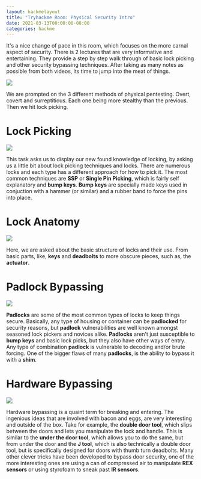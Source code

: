 ```yaml
---
layout: hackmelayout
title: "Tryhackme Room: Physical Security Intro"
date: 2021-03-13T00:00:00-08:00
categories: hackme
---
```


It's a nice change of pace in this room, which focuses on the more carnal aspect of security. There is 2 lectures that are very informative and entertaining. They provide a step by step walk through of basic lock picking and other security bypassing techniques. After taking as many notes as possible from both videos, its time to jump into the meat of things.

![](https://clamshatter.github.io/assets/physical1.gif)

 We are prompted on the 3 different methods of physical pentesting. Overt, covert and surreptitious. Each one being more stealthy than the previous. Then we hit lock picking.

<h1>Lock Picking</h1>

![](http://clamshatter.github.io/assets/physical2.png)

This task asks us to display our new found knowledge of locking, by asking us a little bit about lock picking techniques and locks. There are numerous locks and each type has a different approach for how to pick it. The most common techniques are __SSP__ or __Single Pin Picking__, which is fairly self explanatory and __bump keys__. __Bump keys__ are specially made keys used in conjuction with a hammer (or similar) and a rubber band to force the pins into place. 

<h1>Lock Anatomy</h1>

![](https://clamshatter.github.io/assets/physical5.png)

Here, we are asked about the basic structure of locks and their use. From basic parts, like, __keys__ and __deadbolts__ to more obscure pieces, such as, the __actuator__. 

<h1>Padlock Bypassing</h1>

![](https://clamshatter.github.io/assets/physical4.png)

__Padlocks__ are some of the most common types of locks to keep things secure. Basically, any type of housing or container can be __padlocked__ for security reasons, but __padlock__ vulnerabilities are well known amongst seasoned lock pickers and novices alike. __Padlocks__ aren't just susceptible to __bump keys__ and basic lock picks, but they also have other ways of entry. Any type of combination __padlock__ is vulnerable to decoding and/or brute forcing. One of the bigger flaws of many __padlocks__, is the ability to bypass it with a __shim__.

<h1>Hardware Bypassing</h1>

![](https://clamshatter.github.io/assets/physical6.gif)

Hardware bypassing is a quaint term for breaking and entering. The ingenious ideas that are involved with bacon and eggs, are very interesting and outside of the box. Take for example, the __double door tool__, which slips between the doors and lets you manipulate the lock and handle. This is similar to the __under the door tool__, which allows you to do the same, but from under the door and the __J tool__, which is also technically a double door tool, but is specifically designed for doors with thumb turn deadbolts. Many other clever tricks have been developed to bypass door security, one of the more interesting ones are using a can of compressed air to manipulate __REX sensors__ or using styrofoam to sneak past __IR sensors__. 
